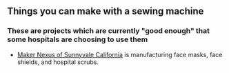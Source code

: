 
## Things you can make with a sewing machine
### These are projects which are currently "good enough" that some hospitals are choosing to use them

* [Maker Nexus of Sunnyvale California](http://makernexuswiki.com/index.php?title=MN_COVID_Response) is manufacturing face masks, face shields, and hospital scrubs.